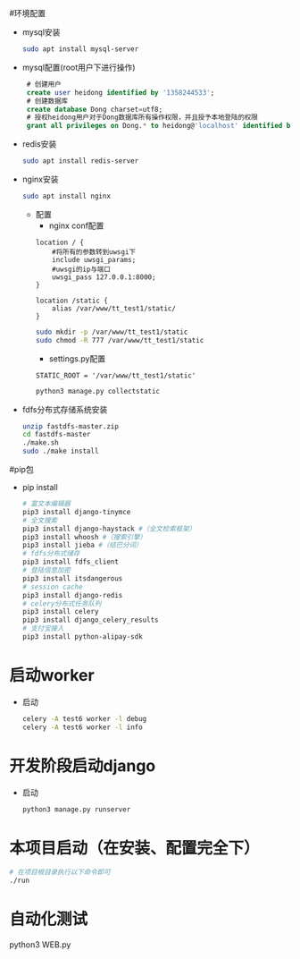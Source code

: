 #环境配置
- mysql安装
    ```bash
    sudo apt install mysql-server
    ```
- mysql配置(root用户下进行操作)
     ```sql
      # 创建用户
      create user heidong identified by '1358244533';
      # 创建数据库
      create database Dong charset=utf8;
      # 授权heidong用户对于Dong数据库所有操作权限，并且授予本地登陆的权限
      grant all privileges on Dong.* to heidong@'localhost' identified by '1358244533'
     ```
- redis安装
    ```bash
    sudo apt install redis-server
    ```
- nginx安装
    ```bash
    sudo apt install nginx
    ```
    - 配置
        - nginx conf配置
        ```
        location / {
            #将所有的参数转到uwsgi下
            include uwsgi_params;
            #uwsgi的ip与端口
            uwsgi_pass 127.0.0.1:8000;
        }

        location /static {
            alias /var/www/tt_test1/static/
        }
        ```
        ```bash
        sudo mkdir -p /var/www/tt_test1/static
        sudo chmod -R 777 /var/www/tt_test1/static
        ``` 
        - settings.py配置
        ```
        STATIC_ROOT = '/var/www/tt_test1/static'
        ```
        ```bash
        python3 manage.py collectstatic
        ```
- fdfs分布式存储系统安装
    ```bash
    unzip fastdfs-master.zip
    cd fastdfs-master
    ./make.sh
    sudo ./make install
    ```
#pip包
- pip install 
    ```bash
    # 富文本编辑器
    pip3 install django-tinymce
    # 全文搜索
    pip3 install django-haystack #（全文检索框架）
    pip3 install whoosh #（搜索引擎）
    pip3 install jieba #（结巴分词）
    # fdfs分布式储存
    pip3 install fdfs_client
    # 登陆信息加密
    pip3 install itsdangerous
    # session cache
    pip3 install django-redis
    # celery分布式任务队列
    pip3 install celery
    pip3 install django_celery_results
    # 支付宝接入
    pip3 install python-alipay-sdk
    ```
# 启动worker
- 启动
    ```bash
    celery -A test6 worker -l debug
    celery -A test6 worker -l info
    ```

# 开发阶段启动django
- 启动
    ```bash
    python3 manage.py runserver
    ```

# 本项目启动（在安装、配置完全下）
```bash
# 在项目根目录执行以下命令即可
./run
```

# 自动化测试
python3 WEB.py